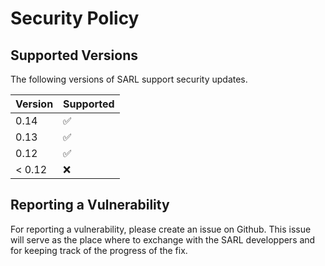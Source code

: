 # Security Policy

## Supported Versions

The following versions of SARL support security updates.

| Version | Supported          |
| ------- | ------------------ |
| 0.14    | :white_check_mark: |
| 0.13    | :white_check_mark: |
| 0.12    | :white_check_mark: |
| < 0.12  | :x:                |

## Reporting a Vulnerability

For reporting a vulnerability, please create an issue on Github.
This issue will serve as the place where to exchange with the SARL developpers and for keeping track of the progress of the fix.
